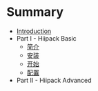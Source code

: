 # Summary

* [Introduction](README.md)
* Part I - Hiipack Basic
   * [简介](part1/jian_jie.md)
   * [安装](an_zhuang.md)
   * [开始](kai_shi.md)
   * [配置](part1/peizhi)
* Part II - Hiipack Advanced

